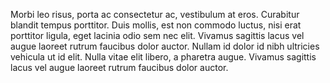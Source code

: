 Morbi leo risus, porta ac consectetur ac, vestibulum at eros. Curabitur blandit tempus porttitor. Duis mollis, est non commodo luctus, nisi erat porttitor ligula, eget lacinia odio sem nec elit. Vivamus sagittis lacus vel augue laoreet rutrum faucibus dolor auctor. Nullam id dolor id nibh ultricies vehicula ut id elit. Nulla vitae elit libero, a pharetra augue. Vivamus sagittis lacus vel augue laoreet rutrum faucibus dolor auctor.